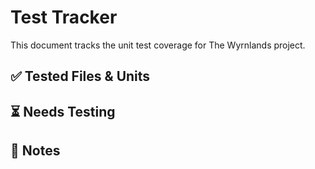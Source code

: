 # Test Tracker

This document tracks the unit test coverage for The Wyrnlands project.

## ✅ Tested Files & Units


## ⏳ Needs Testing


## 📝 Notes
